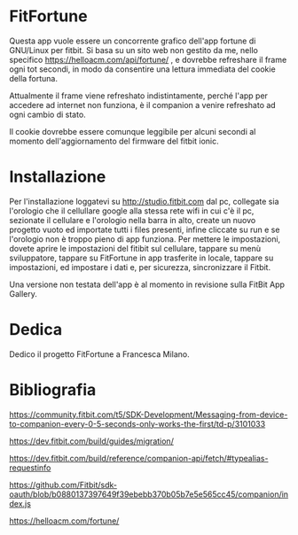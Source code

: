 # FitFortune

Questa app vuole essere un concorrente grafico dell'app fortune di GNU/Linux per fitbit.
Si basa su un sito web non gestito da me, nello specifico https://helloacm.com/api/fortune/ , e dovrebbe refreshare il frame ogni tot secondi, in modo da consentire una lettura immediata del cookie della fortuna.

Attualmente il frame viene refreshato indistintamente, perché l'app per accedere ad internet non funziona, è il companion a venire refreshato ad ogni cambio di stato.

Il cookie dovrebbe essere comunque leggibile per alcuni secondi al momento dell'aggiornamento del firmware del fitbit ionic.

# Installazione
Per l'installazione loggatevi su http://studio.fitbit.com dal pc, collegate sia l'orologio che il cellullare google alla stessa rete wifi in cui c'è il pc, sezionate il cellulare e l'orologio nella barra in alto, create un nuovo progetto vuoto ed importate tutti i files presenti, infine cliccate su run e se l'orologio non è troppo pieno di app funziona. Per mettere le impostazioni, dovete aprire le impostazioni del fitibit sul cellulare, tappare su menù sviluppatore, tappare su FitFortune in app trasferite in locale, tappare su impostazioni, ed impostare i dati e, per sicurezza, sincronizzare il Fitbit.

Una versione non testata dell'app è al momento in revisione sulla FitBit App Gallery.

# Dedica
Dedico il progetto FitFortune a Francesca Milano.

# Bibliografia
https://community.fitbit.com/t5/SDK-Development/Messaging-from-device-to-companion-every-0-5-seconds-only-works-the-first/td-p/3101033

https://dev.fitbit.com/build/guides/migration/

https://dev.fitbit.com/build/reference/companion-api/fetch/#typealias-requestinfo

https://github.com/Fitbit/sdk-oauth/blob/b0880137397649f39ebebb370b05b7e5e565cc45/companion/index.js

https://helloacm.com/fortune/
